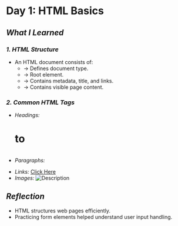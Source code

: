 # Day 1: HTML Basics  

## *What I Learned*  

### *1. HTML Structure*  
- An HTML document consists of:  
  - <!DOCTYPE html> → Defines document type.  
  - <html> → Root element.  
  - <head> → Contains metadata, title, and links.  
  - <body> → Contains visible page content.  

### *2. Common HTML Tags*  
- *Headings:* <h1> to <h6>  
- *Paragraphs:* <p>  
- *Links:* <a href="URL">Click Here</a>  
- *Images:* <img src="image.jpg" alt="Description">  
  

## *Reflection*  
- HTML structures web pages efficiently.  
- Practicing form elements helped understand user input handling.  
